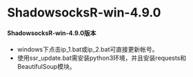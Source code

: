 # ShadowsocksR-win-4.9.0
#### ShadowsocksR-win-4.9.0版本

- windows下点击ip_1.bat或ip_2.bat可直接更新帐号。
- 使用ssr_update.bat需安装python3环境，并且安装requests和BeautifulSoup模块。